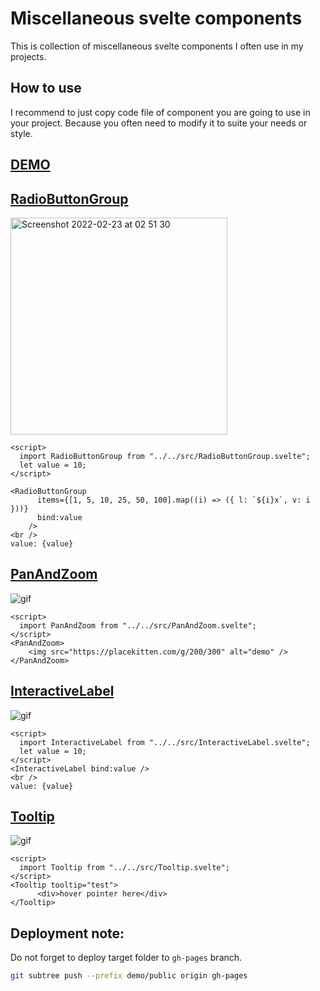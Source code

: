 Miscellaneous svelte components
===

This is collection of miscellaneous svelte components I often use in my projects.

How to use
---

I recommend to just copy code file of component you are going to use in your project.
Because you often need to modify it to suite your needs or style.

[DEMO](https://alex-knyaz.github.io/Miscellaneous-svelte-components/)
---

[RadioButtonGroup](src/RadioButtonGroup.svelte)
---

<img width="347" alt="Screenshot 2022-02-23 at 02 51 30" src="https://user-images.githubusercontent.com/52626785/155239391-d72a8006-6a64-40a3-a0ca-c6ac2a9ef560.png">

```svelte
<script>
  import RadioButtonGroup from "../../src/RadioButtonGroup.svelte";
  let value = 10;
</script>

<RadioButtonGroup
      items={[1, 5, 10, 25, 50, 100].map((i) => ({ l: `${i}x`, v: i }))}
      bind:value
    />
<br />
value: {value}
```

[PanAndZoom](src/PanAndZoom.svelte)
---

![gif](https://user-images.githubusercontent.com/52626785/155239892-1399427e-c204-4bfa-8682-dccafc3cb069.gif)

```svelte
<script>
  import PanAndZoom from "../../src/PanAndZoom.svelte";
</script>
<PanAndZoom>
    <img src="https://placekitten.com/g/200/300" alt="demo" />
</PanAndZoom>
```

[InteractiveLabel](src/InteractiveLabel.svelte)
---

![gif](https://user-images.githubusercontent.com/52626785/155240661-d8176a4d-9397-4942-9ac8-ed4c5246e937.gif)

```svelte
<script>
  import InteractiveLabel from "../../src/InteractiveLabel.svelte";
  let value = 10;
</script>
<InteractiveLabel bind:value />
<br />
value: {value}
```

[Tooltip](src/Tooltip.svelte)
---

![gif](https://user-images.githubusercontent.com/52626785/155241471-59a95aed-2e1a-4f85-9dd3-b7da49eb7041.gif)

```svelte
<script>
  import Tooltip from "../../src/Tooltip.svelte";
</script>
<Tooltip tooltip="test">
      <div>hover pointer here</div>
</Tooltip>
```

## Deployment note:
Do not forget to deploy target folder to `gh-pages` branch.
```sh
git subtree push --prefix demo/public origin gh-pages
```
